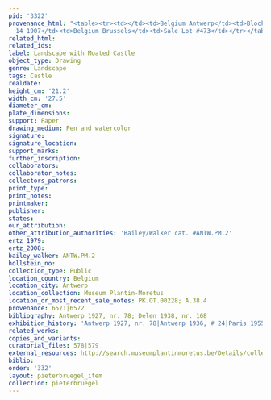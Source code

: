 ```yaml
---
pid: '3322'
provenance_html: "<table><tr><td></td><td>Belgium Antwerp</td><td>Blockhuysen</td></tr><tr><td>May
  14 1907</td><td>Belgium Brussels</td><td>Sale Lot #473</td></tr></table>"
related_html:
related_ids:
label: Landscape with Moated Castle
object_type: Drawing
genre: Landscape
tags: Castle
realdate:
height_cm: '21.2'
width_cm: '27.5'
diameter_cm:
plate_dimensions:
support: Paper
drawing_medium: Pen and watercolor
signature:
signature_location:
support_marks:
further_inscription:
collaborators:
collaborator_notes:
collectors_patrons:
print_type:
print_notes:
printmaker:
publisher:
states:
our_attribution:
other_attribution_authorities: 'Bailey/Walker cat. #ANTW.PM.2'
ertz_1979:
ertz_2008:
bailey_walker: ANTW.PM.2
hollstein_no:
collection_type: Public
location_country: Belgium
location_city: Antwerp
location_collection: Museum Plantin-Moretus
location_or_most_recent_sale_notes: PK.OT.00228; A.38.4
provenance: 6571|6572
bibliography: Antwerp 1927, nr. 78; Delen 1938, nr. 168
exhibition_history: 'Antwerp 1927, nr. 78|Antwerp 1936, # 24|Paris 1955, nr. 199'
related_works:
copies_and_variants:
curatorial_files: 578|579
external_resources: http://search.museumplantinmoretus.be/Details/collect/276959
biblio:
order: '332'
layout: pieterbruegel_item
collection: pieterbruegel
---
```

